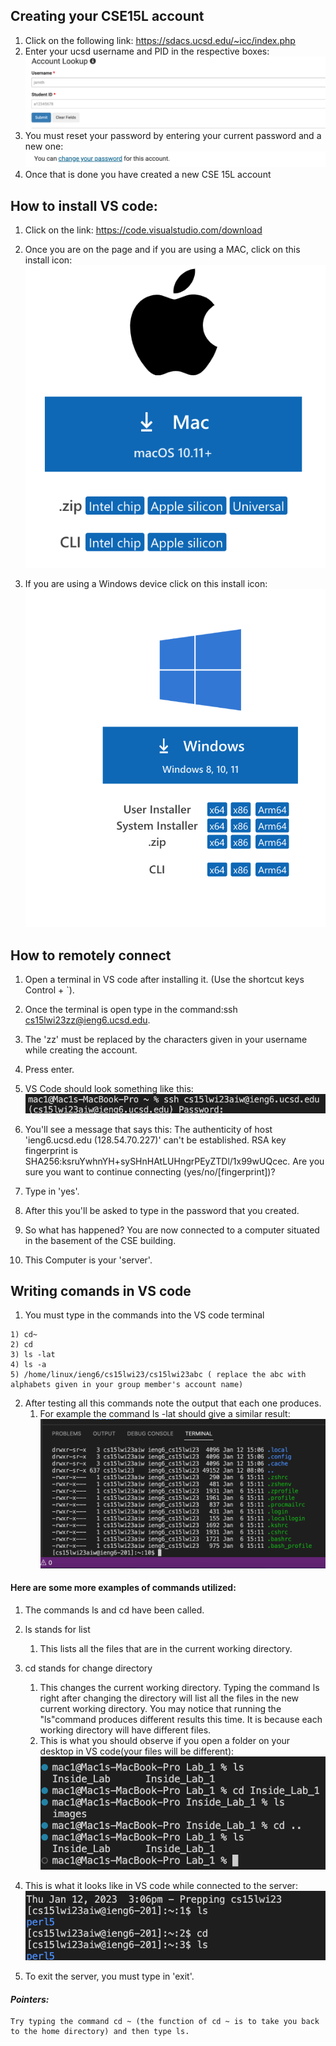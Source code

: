 ## Creating your CSE15L account

1) Click on the following link: https://sdacs.ucsd.edu/~icc/index.php
2) Enter your ucsd username and PID in the respective boxes:![Image](Screenshot_acount.png)
3) You must reset your password by entering your current password and a new one:![Image](create_new_account.png)
4) Once that is done you have created a new CSE 15L account

## How to install VS code:
1) Click on the link: https://code.visualstudio.com/download

2) Once you are on the page and if you are using a MAC, click on this install icon:![Image](apple_install.png)

3) If you are using a Windows device click on this install icon:![Image](Windows.png)

## How to remotely connect
1) Open a terminal in VS code after installing it. (Use the shortcut keys Control + `). 

2) Once the terminal is open type in the command:ssh cs15lwi23zz@ieng6.ucsd.edu. 

3) The 'zz' must be replaced by the characters given in your username while creating the account.

4) Press enter. 

5) VS Code should look something like this:  ![Image](ssh.png) 

6) You'll see a message that says this: The authenticity of host 'ieng6.ucsd.edu (128.54.70.227)' can't be established.
RSA key fingerprint is SHA256:ksruYwhnYH+sySHnHAtLUHngrPEyZTDl/1x99wUQcec.
Are you sure you want to continue connecting (yes/no/[fingerprint])? 

7) Type in 'yes'.

8) After this you'll be asked to type in the password that you created. 

9) So what has happened? You are now connected to a computer situated in the basement of the CSE building.

10) This Computer is your 'server'.

## Writing comands in VS code

1) You must type in the commands into the VS code terminal
```
1) cd~
2) cd
3) ls -lat
4) ls -a 
5) /home/linux/ieng6/cs15lwi23/cs15lwi23abc ( replace the abc with alphabets given in your group member's account name)
```
2) After testing all this commands note the output that each one produces. 
   1. For example the command ls -lat should give a similar result: ![Image](commands.png)

#### Here are some more examples of commands utilized: 
1) The commands ls and cd have been called. 

2) ls stands for list 
    1. This lists all the files that are in the current working directory.

3) cd stands for change directory
    1. This changes the current working directory. Typing the command ls right after changing the directory will list all the files in the new current working directory. You may notice that running the "ls"command produces different results this time. It is because each working directory will have different files. 
   1. This is what you should observe if you open a folder on your desktop in VS code(your files will be different): ![Image](ls_cd_.png)

4) This is what it looks like in VS code while connected to the server: ![Image](ls_and_cd.png)

5) To exit the server, you must type in 'exit'.

#### _Pointers:_
```
Try typing the command cd ~ (the function of cd ~ is to take you back to the home directory) and then type ls. 
```
